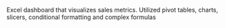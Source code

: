 Excel dashboard that visualizes sales metrics. Utilized pivot tables, charts, slicers, conditional formatting and complex formulas
